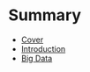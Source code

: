 # Summary

* [Cover](README.md)
* [Introduction](documentation/Introduction.md)
* [Big Data](documentation/BigData.md)

